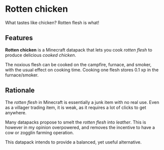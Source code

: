 # Rotten chicken

What tastes like chicken? Rotten flesh is what!

## Features

**Rotten chicken** is a Minecraft datapack that lets you cook _rotten flesh_ to produce delicious _cooked chicken_.

The noxious flesh can be cooked on the campfire, furnace, and smoker, with the usual effect on cooking time. Cooking one flesh stores 0.1 xp in the furnace/smoker. 

## Rationale

The _rotten flesh_ in Minecraft is essentially a junk item with no real use. Even as a villager trading item, it is weak, as it requires a lot of clicks to get anywhere.

Many datapacks propose to smelt the _rotten flesh_ into _leather_. This is however in my opinion overpowered, and removes the incentive to have a cow or zogglin farming operation.

This datapack intends to provide a balanced, yet useful alternative. 


